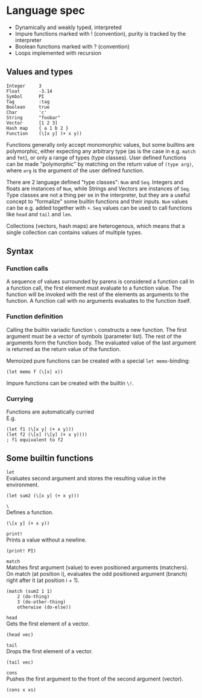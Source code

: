 # Language spec

- Dynamically and weakly typed, interpreted
- Impure functions marked with ! (convention), purity is tracked by the interpreter
- Boolean functions marked with ? (convention)
- Loops implemented with recursion

## Values and types

    Integer     3
    Float       -3.14
    Symbol      PI
    Tag         :tag
    Boolean     true
    Char        'c'
    String      "foobar"
    Vector      [1 2 3]
    Hash map    { a 1 b 2 }
    Function    (\[x y] (+ x y))

Functions generally only accept monomorphic values, but some builtins are polymorphic, either expecting any arbitrary type (as is the case in e.g. `match` and `fmt`), or only a range of types (type classes). User defined functions can be made "polymorphic" by matching on the return value of `(type arg)`, where `arg` is the argument of the user defined function.

There are 2 language defined "type classes": `Num` and `Seq`. Integers and floats are instances of `Num`, while Strings and Vectors are instances of `Seq`. Type classes are not a thing per se in the interpreter, but they are a useful concept to "formalize" some builtin functions and their inputs. `Num` values can be e.g. added together with `+`. `Seq` values can be used to call functions like `head` and `tail` and `len`.

Collections (vectors, hash maps) are heterogenous, which means that a single collection can contains values of multiple types.

## Syntax

### Function calls

A sequence of values surrounded by parens is considered a function call In a function call, the first element must evaluate to a function value. The function will be invoked with the rest of the elements as arguments to the function. A function call with no arguments evaluates to the function itself.

### Function definition

Calling the builtin variadic function `\` constructs a new function. The first argument must be a vector of symbols (parameter list). The rest of the arguments form the function body. The evaluated value of the last argument is returned as the return value of the function.

Memoized pure functions can be created with a special `let memo`-binding:

    (let memo f (\[x] x))

Impure functions can be created with the builtin `\!`.

### Currying

Functions are automatically curried  
E.g.

    (let f1 (\[x y] (+ x y)))
    (let f2 (\[x] (\[y] (+ x y))))
    ; f1 equivalent to f2

## Some builtin functions

`let`  
Evaluates second argument and stores the resulting value in the environment.

    (let sum2 (\[x y] (+ x y)))

`\`  
Defines a function.

    (\[x y] (+ x y))

`print!`  
Prints a value without a newline.

    (print! PI)

`match`  
Matches first argument (value) to even positioned arguments (matchers). On match (at position i), evaluates the odd positioned argument (branch) right after it (at position i + 1).

    (match (sum2 1 1)
        2 (do-thing)
        3 (do-other-thing)
        otherwise (do-else))

`head`  
Gets the first element of a vector.

    (head vec)

`tail`  
Drops the first element of a vector.

    (tail vec)

`cons`  
Pushes the first argument to the front of the second argument (vector).

    (cons x xs)

